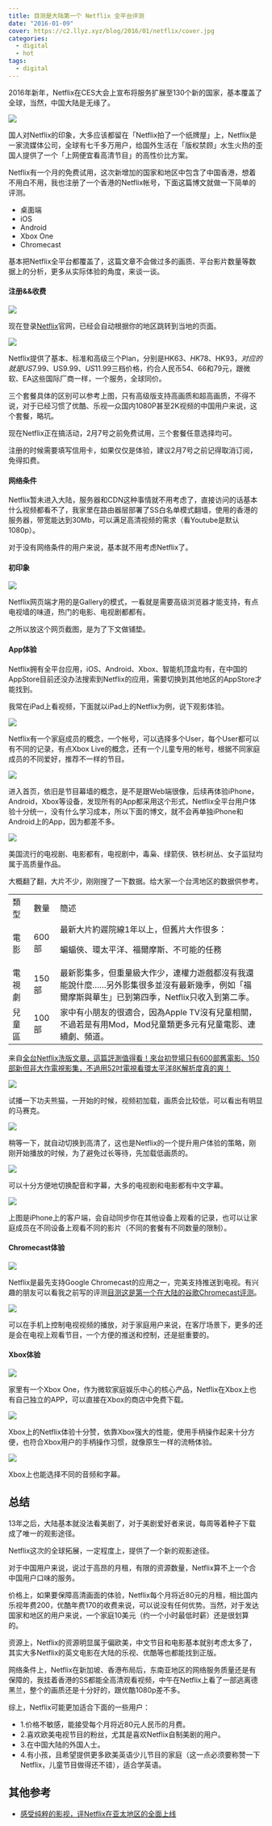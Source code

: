 ```yaml
---
title: 目测是大陆第一个 Netflix 全平台评测
date: "2016-01-09"
cover: https://c2.llyz.xyz/blog/2016/01/netflix/cover.jpg
categories:
  - digital
  - hot
tags:
  - digital
---
```


2016年新年，Netflix在CES大会上宣布将服务扩展至130个新的国家，基本覆盖了全球，当然，中国大陆是无缘了。

![](https://c2.llyz.xyz/blog/2016/01/netflix/house.jpg)

国人对Netflix的印象，大多应该都留在「Netflix拍了一个纸牌屋」上，Netflix是一家流媒体公司，全球有七千多万用户，给国外生活在「版权禁顾」水生火热的歪国人提供了一个「上网便宜看高清节目」的高性价比方案。

Netflix有一个月的免费试用，这次新增加的国家和地区中包含了中国香港，想着不用白不用，我也注册了一个香港的Netflix帐号，下面这篇博文就做一下简单的评测。

- 桌面端
- iOS
- Android
- Xbox One
- Chromecast

基本把Netflix全平台都覆盖了，这篇文章不会做过多的画质、平台影片数量等数据上的分析，更多从实际体验的角度，来谈一谈。

#### 注册&&收费

![](https://c2.llyz.xyz/blog/2016/01/netflix/nf1.jpg)

现在登录[Netflix](https://www.netflix.com)官网，已经会自动根据你的地区跳转到当地的页面。

![](https://c2.llyz.xyz/blog/2016/01/netflix/price.jpg)

Netflix提供了基本、标准和高级三个Plan，分别是HK$63、HK$78、HK$93，对应的就是US$7.99、US$9.99 、US$11.99三档价格，约合人民币54、66和79元，跟微软、EA这些国际厂商一样，一个服务，全球同价。

三个套餐具体的区别可以参考上图，只有高级版支持高画质和超高画质，不得不说，对于已经习惯了优酷、乐视一众国内1080P甚至2K视频的中国用户来说，这个套餐，略坑。

现在Netflix正在搞活动，2月7号之前免费试用，三个套餐任意选择均可。

注册的时候需要填写信用卡，如果仅仅是体验，建议2月7号之前记得取消订阅，免得扣费。

#### 网络条件

Netflix暂未进入大陆，服务器和CDN这种事情就不用考虑了，直接访问的话基本什么视频都看不了，我家里在路由器层部署了SS白名单模式翻墙，使用的香港的服务器，带宽能达到30Mb，可以满足高清视频的需求（看Youtube是默认1080p）。

对于没有网络条件的用户来说，基本就不用考虑Netflix了。

#### 初印象

![](https://c2.llyz.xyz/blog/2016/01/netflix/nf3.jpg)

Netflix网页端才用的是Gallery的模式，一看就是需要高级浏览器才能支持，有点电视墙的味道，热门的电影、电视剧都都有。

之所以放这个网页截图，是为了下文做铺垫。

#### App体验

Netflix拥有全平台应用，iOS、Android、Xbox、智能机顶盒均有，在中国的AppStore目前还没办法搜索到Netflix的应用，需要切换到其他地区的AppStore才能找到。

我常在iPad上看视频，下面就以iPad上的Netflix为例，说下观影体验。

![](https://c2.llyz.xyz/blog/2016/01/netflix/ios0.jpg)

Netflix有一个家庭成员的概念，一个帐号，可以选择多个User，每个User都可以有不同的记录，有点Xbox Live的概念，还有一个儿童专用的帐号，根据不同家庭成员的不同爱好，推荐不一样的节目。

![](https://c2.llyz.xyz/blog/2016/01/netflix/ios1.jpg)

进入首页，依旧是节目幕墙的概念，是不是跟Web端很像，后续再体验iPhone，Android，Xbox等设备，发现所有的App都采用这个形式，Netflix全平台用户体验十分统一，没有什么学习成本，所以下面的博文，就不会再单独iPhone和Android上的App，因为都差不多。

![](https://c2.llyz.xyz/blog/2016/01/netflix/ios2.jpg)

美国流行的电视剧、电影都有，电视剧中，毒枭、绿箭侠、铁杉树丛、女子监狱均属于高质量作品。

大概翻了翻，大片不少，刚刚搜了一下数据。给大家一个台湾地区的数据供参考。

<table><tbody><tr><td><span style="font-weight: 400;">類型</span></td><td><span style="font-weight: 400;">數量</span></td><td><span style="font-weight: 400;">簡述</span></td></tr><tr><td><span style="font-weight: 400;">電影</span></td><td><span style="font-weight: 400;">600部</span></td><td><span style="font-weight: 400;">最新大片約遲院線1年以上，但舊片大作很多：</span><p></p><p><span style="font-weight: 400;">蝙蝠俠、環太平洋、福爾摩斯、不可能的任務</span></p></td></tr><tr><td><span style="font-weight: 400;">電視劇</span></td><td><span style="font-weight: 400;">150部</span></td><td><span style="font-weight: 400;">最新影集多，但重量級大作少，連權力遊戲都沒有我還能說什麼……另外影集很多並沒有最新幾季，例如「福爾摩斯與華生」已到第四季，Netflix只收入到第二季。</span></td></tr><tr><td><span style="font-weight: 400;">兒童區</span></td><td><span style="font-weight: 400;">100部</span></td><td><span style="font-weight: 400;">家中有小朋友的很適合，因為Apple TV沒有兒童相關，不過若是有用Mod，Mod兒童類更多元有兒童電影、連續劇、頻道。</span></td></tr></tbody></table>

来自[全台Netflix洗版文章，這篇評測值得看！來台初登場只有600部舊電影、150部新但非大作電視影集，不過用52吋電視看環太平洋8K解析度真的爽！](https://www.upptune.com/archives/3351)

![](https://c2.llyz.xyz/blog/2016/01/netflix/ios3.jpg)

试播一下功夫熊猫，一开始的时候，视频初加载，画质会比较低，可以看出有明显的马赛克。

![](https://c2.llyz.xyz/blog/2016/01/netflix/ios4.jpg)

稍等一下，就自动切换到高清了，这也是Netflix的一个提升用户体验的策略，刚刚开始播放的时候，为了避免过长等待，先加载低画质的。

![](https://c2.llyz.xyz/blog/2016/01/netflix/ios5.jpg)

可以十分方便地切换配音和字幕，大多的电视剧和电影都有中文字幕。

![](https://c2.llyz.xyz/blog/2016/01/netflix/ios8.jpg)

上图是iPhone上的客户端，会自动同步你在其他设备上观看的记录，也可以让家庭成员在不同设备上观看不同的影片（不同的套餐有不同数量的限制）。

#### Chromecast体验

![](https://c2.llyz.xyz/blog/2016/01/netflix/ios6.jpg)

Netflix是最先支持Google Chromecast的应用之一，完美支持推送到电视。有兴趣的朋友可以看我之前写的评测[目测这是第一个在大陆的谷歌Chromecast评测](https://luolei.org/chromecast-2-unboxing-and-review/)。

![](https://c2.llyz.xyz/blog/2016/01/netflix/gr.jpg)

可以在手机上控制电视视频的播放，对于家庭用户来说，在客厅场景下，更多的还是会在电视上观看节目，一个方便的推送和控制，还是挺重要的。

#### Xbox体验

![](https://c2.llyz.xyz/blog/2016/01/netflix/x1.jpg)

家里有一个Xbox One，作为微软家庭娱乐中心的核心产品，Netflix在Xbox上也有自己独立的APP，可以直接在Xbox的商店中免费下载。

![](https://c2.llyz.xyz/blog/2016/01/netflix/x3.jpg)

Xbox上的Netflix体验十分赞，依靠Xbox强大的性能，使用手柄操作起来十分方便，也符合Xbox用户的手柄操作习惯，就像原生一样的流畅体验。

![](https://c2.llyz.xyz/blog/2016/01/netflix/x4.jpg)

Xbox上也能选择不同的音频和字幕。

## 总结

13年之后，大陆基本就没法看美剧了，对于美剧爱好者来说，每周等着种子下载成了唯一的观影途径。

Netflix这次的全球拓展，一定程度上，提供了一个新的观影途径。

对于中国用户来说，说过于高昂的月租，有限的资源数量，Netflix算不上一个合中国用户口味的服务。

价格上，如果要保障高清画面的体验，Netflix每个月将近80元的月租，相比国内乐视年费200，优酷年费170的收费来说，可以说没有任何优势。当然，对于发达国家和地区的用户来说，一个家庭10美元（约一个小时最低时薪）还是很划算的。

资源上，Netflix的资源明显属于偏欧美，中文节目和电影基本就别考虑太多了，其实大多Netflix的英文电影在大陆的乐视、优酷等也都能找到正版。

网络条件上，Netflix在新加坡、香港布局后，东南亚地区的网络服务质量还是有保障的，我挂着香港的SS都能全高清观看视频，中午在Netflix上看了一部逃离德黑兰，整个的画质还是十分好的，跟优酷1080p差不多。

综上，Netflix可能更加适合下面的一些用户：

- 1.价格不敏感，能接受每个月将近80元人民币的月费。
- 2.喜欢欧美电视节目的粉丝，尤其是喜欢Netflix自制美剧的用户。
- 3.在中国大陆的外国人士。
- 4.有小孩，且希望提供更多欧美英语少儿节目的家庭（这一点必须要称赞一下Netflix，儿童节目做得还不错），适合学英语。

## 其他参考

- [感受纯粹的影视，评Netflix在亚太地区的全面上线](https://story.tonylee.name/2016/01/08/gan-shou-netflixzai-ya-tai-di-qu-de-quan-mian-shang-xian/)
